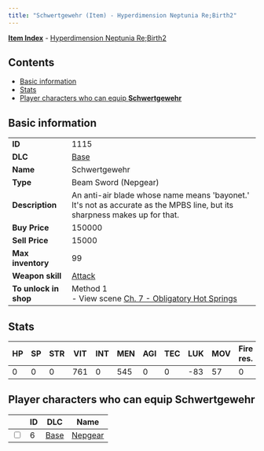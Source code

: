 ```yaml
---
title: "Schwertgewehr (Item) - Hyperdimension Neptunia Re;Birth2"
---
```


[**Item Index**](/neptunia/rb2/item/index.html) - [Hyperdimension Neptunia Re;Birth2](/neptunia/rb2)

## Contents

- [Basic information](#basic-information)
- [Stats](#stats)
- [Player characters who can equip **Schwertgewehr**](#player-characters-who-can-equip-schwertgewehr)

## Basic information

|   |   |
| -- | -- |
| **ID** | 1115 |
| **DLC** | [Base](/neptunia/rb2/dlc/0-base.html) |
| **Name** | Schwertgewehr |
| **Type** | Beam Sword (Nepgear) |
| **Description** | An anti-air blade whose name means 'bayonet.' It's not as accurate as the MPBS line, but its sharpness makes up for that. |
| **Buy Price** | 150000 |
| **Sell Price** | 15000 |
| **Max inventory** | 99 |
| **Weapon skill** | [Attack](/neptunia/rb2/skill/0-1-attack.html) |
| **To unlock in shop** | Method 1<br />- View scene [Ch. 7 - Obligatory Hot Springs](/neptunia/rb2/scene/0-456-ch-7-obligatory-hot-springs.html) |

## Stats

| HP | SP | STR | VIT | INT | MEN | AGI | TEC | LUK | MOV | Fire res. | Ice res. | Wind res. | Lightning res. |
| -- | -- | --- | --- | --- | --- | --- | --- | --- | --- | --------- | -------- | --------- | -------------- |
| 0 | 0 | 0 | 761 | 0 | 545 | 0 | 0 | -83 | 57 | 0 | 0 | 0 | 0 |

## Player characters who can equip **Schwertgewehr**

|    | ID | DLC | Name |
| -- | -- | --- | ---- |
| <input type="checkbox" id="rb2-player-0-6" class="trackbox" /> | 6 | [Base](/neptunia/rb2/dlc/0-base.html) | [Nepgear](/neptunia/rb2/player/0-6-nepgear.html) |